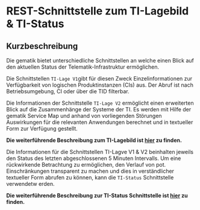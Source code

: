 # REST-Schnittstelle zum TI-Lagebild & TI-Status

## Kurzbeschreibung

Die gematik bietet unterschiedliche Schnittstellen an welche einen Blick auf den aktuellen Status der Telematik-Infrastruktur ermöglichen. 

Die Schnittstellen `TI-Lage V1`gibt für diesen Zweck Einzelinformationen zur Verfügbarkeit von logischen Produktinstanzen (CIs) aus. Der Abruf ist nach Betriebsumgebung, CI oder über die TID filterbar. 

Die Informationen der Schnittstelle `TI-Lage V2` ermöglicht einen erweiterten Blick auf die Zusammenhänge der Systeme der TI. Es werden mit Hilfe der gematik Service Map und anhand von vorliegenden Störungen Auswirkungen für die relevanten Anwendungen berechnet und in textueller Form zur Verfügung gestellt. 

**Die weiterführende Beschreibung zum TI-Lagebild ist [hier](./tilage.md) zu finden.**

Die Informationen für die Schnittstellen TI-Lagve V1 & V2 beinhalten jeweils den Status des letzten abgeschlossenen 5 Minuten Intervalls. Um eine rückwirkende Betrachtung zu ermöglichen, den Verlauf von pot. Einschränkungen transparent zu machen und dies in verständlicher textueller Form abrufen zu können, kann die `TI-Status` Schnittstelle verwendetw erden. 

**Die weiterführende Beschreibung zur TI-Status Schnittstelle ist [hier](./tistatus.md) zu finden.**